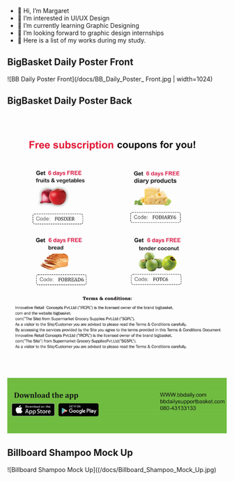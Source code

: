 - 👋 Hi, I’m Margaret
- 👀 I’m interested in UI/UX Design
- 🌱 I’m currently learning Graphic Designing
- 💞️ I’m looking forward to graphic design internships
- 🎨 Here is a list of my works during my study.

## BigBasket Daily Poster Front
![BB Daily Poster Front](/docs/BB_Daily_Poster_ Front.jpg | width=1024)

## BigBasket Daily Poster Back
![BB Daily Poster Back](/docs/BB_Daily_Poster_Back_Side.jpg)

## Billboard Shampoo Mock Up
![Billboard Shampoo Mock Up]((/docs/Billboard_Shampoo_Mock_Up.jpg)

